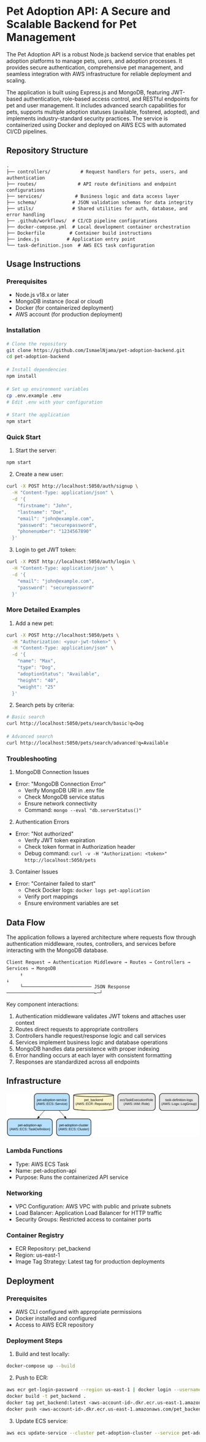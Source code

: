 # Pet Adoption API: A Secure and Scalable Backend for Pet Management

The Pet Adoption API is a robust Node.js backend service that enables pet adoption platforms to manage pets, users, and adoption processes. It provides secure authentication, comprehensive pet management, and seamless integration with AWS infrastructure for reliable deployment and scaling.

The application is built using Express.js and MongoDB, featuring JWT-based authentication, role-based access control, and RESTful endpoints for pet and user management. It includes advanced search capabilities for pets, supports multiple adoption statuses (available, fostered, adopted), and implements industry-standard security practices. The service is containerized using Docker and deployed on AWS ECS with automated CI/CD pipelines.

## Repository Structure

```
.
├── controllers/           # Request handlers for pets, users, and authentication
├── routes/               # API route definitions and endpoint configurations
├── services/            # Business logic and data access layer
├── schema/             # JSON validation schemas for data integrity
├── utils/              # Shared utilities for auth, database, and error handling
├── .github/workflows/  # CI/CD pipeline configurations
├── docker-compose.yml  # Local development container orchestration
├── Dockerfile         # Container build instructions
├── index.js          # Application entry point
└── task-definition.json  # AWS ECS task configuration
```

## Usage Instructions

### Prerequisites

- Node.js v18.x or later
- MongoDB instance (local or cloud)
- Docker (for containerized deployment)
- AWS account (for production deployment)

### Installation

```bash
# Clone the repository
git clone https://github.com/IsmaelNjama/pet-adoption-backend.git
cd pet-adoption-backend

# Install dependencies
npm install

# Set up environment variables
cp .env.example .env
# Edit .env with your configuration

# Start the application
npm start
```

### Quick Start

1. Start the server:

```bash
npm start
```

2. Create a new user:

```bash
curl -X POST http://localhost:5050/auth/signup \
  -H "Content-Type: application/json" \
  -d '{
    "firstname": "John",
    "lastname": "Doe",
    "email": "john@example.com",
    "password": "securepassword",
    "phonenumber": "1234567890"
  }'
```

3. Login to get JWT token:

```bash
curl -X POST http://localhost:5050/auth/login \
  -H "Content-Type: application/json" \
  -d '{
    "email": "john@example.com",
    "password": "securepassword"
  }'
```

### More Detailed Examples

1. Add a new pet:

```bash
curl -X POST http://localhost:5050/pets \
  -H "Authorization: <your-jwt-token>" \
  -H "Content-Type: application/json" \
  -d '{
    "name": "Max",
    "type": "Dog",
    "adoptionStatus": "Available",
    "height": "40",
    "weight": "25"
  }'
```

2. Search pets by criteria:

```bash
# Basic search
curl http://localhost:5050/pets/search/basic?q=Dog

# Advanced search
curl http://localhost:5050/pets/search/advanced?q=Available
```

### Troubleshooting

1. MongoDB Connection Issues

- Error: "MongoDB Connection Error"
  - Verify MongoDB URI in .env file
  - Check MongoDB service status
  - Ensure network connectivity
  - Command: `mongo --eval "db.serverStatus()"`

2. Authentication Errors

- Error: "Not authorized"
  - Verify JWT token expiration
  - Check token format in Authorization header
  - Debug command: `curl -v -H "Authorization: <token>" http://localhost:5050/pets`

3. Container Issues

- Error: "Container failed to start"
  - Check Docker logs: `docker logs pet-application`
  - Verify port mappings
  - Ensure environment variables are set

## Data Flow

The application follows a layered architecture where requests flow through authentication middleware, routes, controllers, and services before interacting with the MongoDB database.

```ascii
Client Request → Authentication Middleware → Routes → Controllers → Services → MongoDB
     ↑                                                                           ↓
     └───────────────────────── JSON Response ────────────────────────────────←─┘
```

Key component interactions:

1. Authentication middleware validates JWT tokens and attaches user context
2. Routes direct requests to appropriate controllers
3. Controllers handle request/response logic and call services
4. Services implement business logic and database operations
5. MongoDB handles data persistence with proper indexing
6. Error handling occurs at each layer with consistent formatting
7. Responses are standardized across all endpoints

## Infrastructure

![Infrastructure diagram](./docs/infra.svg)

### Lambda Functions

- Type: AWS ECS Task
- Name: pet-adoption-api
- Purpose: Runs the containerized API service

### Networking

- VPC Configuration: AWS VPC with public and private subnets
- Load Balancer: Application Load Balancer for HTTP traffic
- Security Groups: Restricted access to container ports

### Container Registry

- ECR Repository: pet_backend
- Region: us-east-1
- Image Tag Strategy: Latest tag for production deployments

## Deployment

### Prerequisites

- AWS CLI configured with appropriate permissions
- Docker installed and configured
- Access to AWS ECR repository

### Deployment Steps

1. Build and test locally:

```bash
docker-compose up --build
```

2. Push to ECR:

```bash
aws ecr get-login-password --region us-east-1 | docker login --username AWS --password-stdin <aws-account-id>.dkr.ecr.us-east-1.amazonaws.com
docker build -t pet_backend .
docker tag pet_backend:latest <aws-account-id>.dkr.ecr.us-east-1.amazonaws.com/pet_backend:latest
docker push <aws-account-id>.dkr.ecr.us-east-1.amazonaws.com/pet_backend:latest
```

3. Update ECS service:

```bash
aws ecs update-service --cluster pet-adoption-cluster --service pet-adoption-service --force-new-deployment
```
